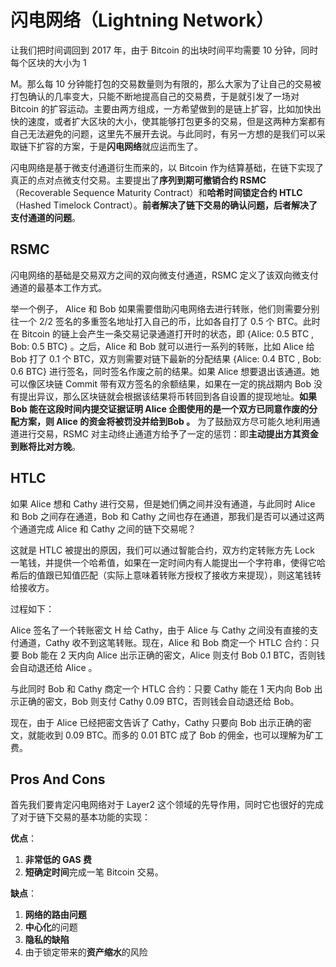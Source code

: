 # 闪电网络（Lightning Network）

让我们把时间调回到 2017 年，由于 Bitcoin 的出块时间平均需要 10 分钟，同时每个区块的大小为 1

 M。那么每 10 分钟能打包的交易数量则为有限的，那么大家为了让自己的交易被打包确认的几率变大，只能不断地提高自己的交易费，于是就引发了一场对 Bitcoin 的扩容运动。主要由两方组成，一方希望做到的是链上扩容，比如加快出快的速度，或者扩大区块的大小，使其能够打包更多的交易，但是这两种方案都有自己无法避免的问题，这里先不展开去说。与此同时，有另一方想的是我们可以采取链下扩容的方案，于是**闪电网络**就应运而生了。

闪电网络是基于微支付通道衍生而来的，以 Bitcoin 作为结算基础，在链下实现了真正的点对点微支付交易。主要提出了**序列到期可撤销合约 RSMC**（Recoverable Sequence Maturity Contract）和**哈希时间锁定合约 HTLC**（Hashed Timelock Contract）。**前者解决了链下交易的确认问题，后者解决了支付通道的问题**。

## RSMC

闪电网络的基础是交易双方之间的双向微支付通道，RSMC 定义了该双向微支付通道的最基本工作方式。

举一个例子， Alice 和 Bob 如果需要借助闪电网络去进行转账，他们则需要分别往一个 2/2 签名的多重签名地址打入自己的币，比如各自打了 0.5 个 BTC。此时在 Bitcoin 的链上会产生一条交易记录通道打开时的状态，即 {Alice: 0.5 BTC , Bob: 0.5 BTC} 。之后，Alice 和 Bob 就可以进行一系列的转账，比如 Alice 给 Bob 打了 0.1 个 BTC，双方则需要对链下最新的分配结果 {Alice: 0.4 BTC , Bob: 0.6 BTC} 进行签名，同时签名作废之前的结果。如果 Alice 想要退出该通道。她可以像区块链 Commit 带有双方签名的余额结果，如果在一定的挑战期内 Bob 没有提出异议，那么区块链就会根据该结果将币转回到各自设置的提现地址。**如果 Bob 能在这段时间内提交证据证明 Alice 企图使用的是一个双方已同意作废的分配方案，则 Alice 的资金将被罚没并给到Bob 。** 为了鼓励双方尽可能久地利用通道进行交易，RSMC 对主动终止通道方给予了一定的惩罚：即**主动提出方其资金到账将比对方晚**。

## HTLC

如果 Alice 想和 Cathy 进行交易，但是她们俩之间并没有通道，与此同时 Alice 和 Bob 之间存在通道，Bob 和 Cathy 之间也存在通道，那我们是否可以通过这两个通道完成 Alice 和 Cathy 之间的链下交易呢？

这就是 HTLC 被提出的原因，我们可以通过智能合约，双方约定转账方先 Lock 一笔钱，并提供一个哈希值，如果在一定时间内有人能提出一个字符串，使得它哈希后的值跟已知值匹配（实际上意味着转账方授权了接收方来提现），则这笔钱转给接收方。

过程如下：

Alice 签名了一个转账密文 H 给 Cathy，由于 Alice 与 Cathy 之间没有直接的支付通道，Cathy 收不到这笔转账。现在，Alice 和 Bob 商定一个 HTLC 合约：只要 Bob 能在 2 天内向 Alice 出示正确的密文，Alice 则支付 Bob 0.1 BTC，否则钱会自动退还给 Alice 。

与此同时 Bob 和 Cathy 商定一个 HTLC 合约：只要 Cathy 能在 1 天内向 Bob 出示正确的密文，Bob 则支付 Cathy 0.09 BTC，否则钱会自动退还给 Bob。

现在，由于 Alice 已经把密文告诉了 Cathy，Cathy 只要向 Bob 出示正确的密文，就能收到 0.09 BTC。而多的 0.01 BTC 成了 Bob 的佣金，也可以理解为矿工费。

## Pros And Cons

首先我们要肯定闪电网络对于 Layer2 这个领域的先导作用，同时它也很好的完成了对于链下交易的基本功能的实现：

**优点**：

1. **非常低的 GAS 费**
2. **短确定时间**完成一笔 Bitcoin 交易。

**缺点**：

1. **网络的路由问题**
2. **中心化**的问题
3. **隐私的缺陷**
4. 由于锁定带来的**资产缩水**的风险